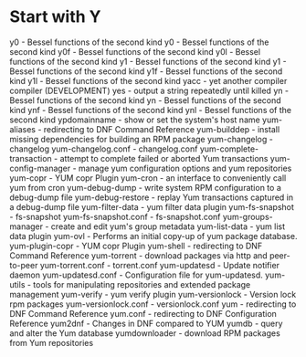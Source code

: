 # Start with Y
y0 - Bessel functions of the second kind
y0 - Bessel functions of the second kind
y0f - Bessel functions of the second kind
y0l - Bessel functions of the second kind
y1 - Bessel functions of the second kind
y1 - Bessel functions of the second kind
y1f - Bessel functions of the second kind
y1l - Bessel functions of the second kind
yacc - yet another compiler compiler (DEVELOPMENT)
yes - output a string repeatedly until killed
yn - Bessel functions of the second kind
yn - Bessel functions of the second kind
ynf - Bessel functions of the second kind
ynl - Bessel functions of the second kind
ypdomainname - show or set the system's host name
yum-aliases - redirecting to DNF Command Reference
yum-builddep - install missing dependencies for building an RPM package
yum-changelog - changelog
yum-changelog.conf - changelog.conf
yum-complete-transaction - attempt to complete failed or aborted Yum transactions
yum-config-manager - manage yum configuration options and yum repositories
yum-copr - YUM copr Plugin
yum-cron - an interface to conveniently call yum from cron
yum-debug-dump - write system RPM configuration to a debug-dump file
yum-debug-restore - replay Yum transactions captured in a debug-dump file
yum-filter-data - yum filter data plugin
yum-fs-snapshot - fs-snapshot
yum-fs-snapshot.conf - fs-snapshot.conf
yum-groups-manager - create and edit yum's group metadata
yum-list-data - yum list data plugin
yum-ovl - Performs an initial copy-up of yum package database.
yum-plugin-copr - YUM copr Plugin
yum-shell - redirecting to DNF Command Reference
yum-torrent - download packages via http and peer-to-peer
yum-torrent.conf - torrent.conf
yum-updatesd - Update notifier daemon
yum-updatesd.conf - Configuration file for yum-updatesd.
yum-utils - tools for manipulating repositories and extended package management
yum-verify - yum verify plugin
yum-versionlock - Version lock rpm packages
yum-versionlock.conf - versionlock.conf
yum - redirecting to DNF Command Reference
yum.conf - redirecting to DNF Configuration Reference
yum2dnf - Changes in DNF compared to YUM
yumdb - query and alter the Yum database
yumdownloader - download RPM packages from Yum repositories